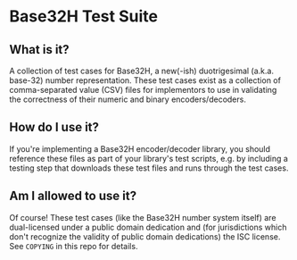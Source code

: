 # Base32H Test Suite

## What is it?

A collection of test cases for Base32H, a new(-ish) duotrigesimal
(a.k.a. base-32) number representation.  These test cases exist as a
collection of comma-separated value (CSV) files for implementors to
use in validating the correctness of their numeric and binary
encoders/decoders.

## How do I use it?

If you're implementing a Base32H encoder/decoder library, you should
reference these files as part of your library's test scripts, e.g. by
including a testing step that downloads these test files and runs
through the test cases.

## Am I allowed to use it?

Of course!  These test cases (like the Base32H number system itself)
are dual-licensed under a public domain dedication and (for
jurisdictions which don't recognize the validity of public domain
dedications) the ISC license.  See `COPYING` in this repo for details.
